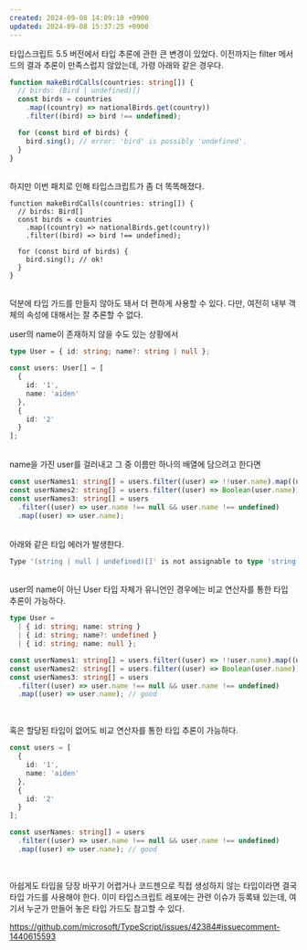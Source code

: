 ```yaml
---
created: 2024-09-08 14:09:10 +0900
updated: 2024-09-08 15:37:25 +0900
---
```


타입스크립트 5.5 버전에서 타입 추론에 관한 큰 변경이 있었다. 이전까지는 filter 메서드의 결과 추론이 만족스럽지 않았는데, 가령 아래와 같은 경우다.

```typescript
function makeBirdCalls(countries: string[]) {
  // birds: (Bird | undefined)[]
  const birds = countries
    .map((country) => nationalBirds.get(country))
    .filter((bird) => bird !== undefined);

  for (const bird of birds) {
    bird.sing(); // error: 'bird' is possibly 'undefined'.
  }
}
```

<br />
하지만 이번 패치로 인해 타입스크립트가 좀 더 똑똑해졌다.

```typescript{2, 7-9}
function makeBirdCalls(countries: string[]) {
  // birds: Bird[]
  const birds = countries
    .map((country) => nationalBirds.get(country))
    .filter((bird) => bird !== undefined);

  for (const bird of birds) {
    bird.sing(); // ok!
  }
}
```

<br />
덕분에 타입 가드를 만들지 않아도 돼서 더 편하게 사용할 수 있다.
다만, 여전히 내부 객체의 속성에 대해서는 잘 추론할 수 없다.

user의 name이 존재하지 않을 수도 있는 상황에서

```typescript
type User = { id: string; name?: string | null };

const users: User[] = [
  {
    id: '1',
    name: 'aiden'
  },
  {
    id: '2'
  }
];
```

<br />
name을 가진 user를 걸러내고 그 중 이름만 하나의 배열에 담으려고 한다면

```typescript
const userNames1: string[] = users.filter((user) => !!user.name).map((user) => user.name);
const userNames2: string[] = users.filter((user) => Boolean(user.name)).map((user) => user.name);
const userNames3: string[] = users
  .filter((user) => user.name !== null && user.name !== undefined)
  .map((user) => user.name);
```

<br />
아래와 같은 타입 에러가 발생한다.

```typescript
Type '(string | null | undefined)[]' is not assignable to type 'string[]'.(2322)

```

<br />
user의 name이 아닌 User 타입 자체가 유니언인 경우에는 비교 연산자를 통한 타입 추론이 가능하다.

```typescript
type User =
  | { id: string; name: string }
  | { id: string; name?: undefined }
  | { id: string; name: null };

const userNames1: string[] = users.filter((user) => !!user.name).map((user) => user.name); // error
const userNames2: string[] = users.filter((user) => Boolean(user.name)).map((user) => user.name); // error
const userNames3: string[] = users
  .filter((user) => user.name !== null && user.name !== undefined)
  .map((user) => user.name); // good
```

<br />

혹은 할당된 타입이 없어도 비교 연산자를 통한 타입 추론이 가능하다.

```typescript
const users = [
  {
    id: '1',
    name: 'aiden'
  },
  {
    id: '2'
  }
];

const userNames: string[] = users
  .filter((user) => user.name !== null && user.name !== undefined)
  .map((user) => user.name); // good
```

<br />

아쉽게도 타입을 당장 바꾸기 어렵거나 코드젠으로 직접 생성하지 않는 타입이라면 결국 타입 가드를 사용해야 한다.
이미 타입스크립트 레포에는 관련 이슈가 등록돼 있는데, 여기서 누군가 만들어 놓은 타입 가드도 참고할 수 있다.

https://github.com/microsoft/TypeScript/issues/42384#issuecomment-1440615593
